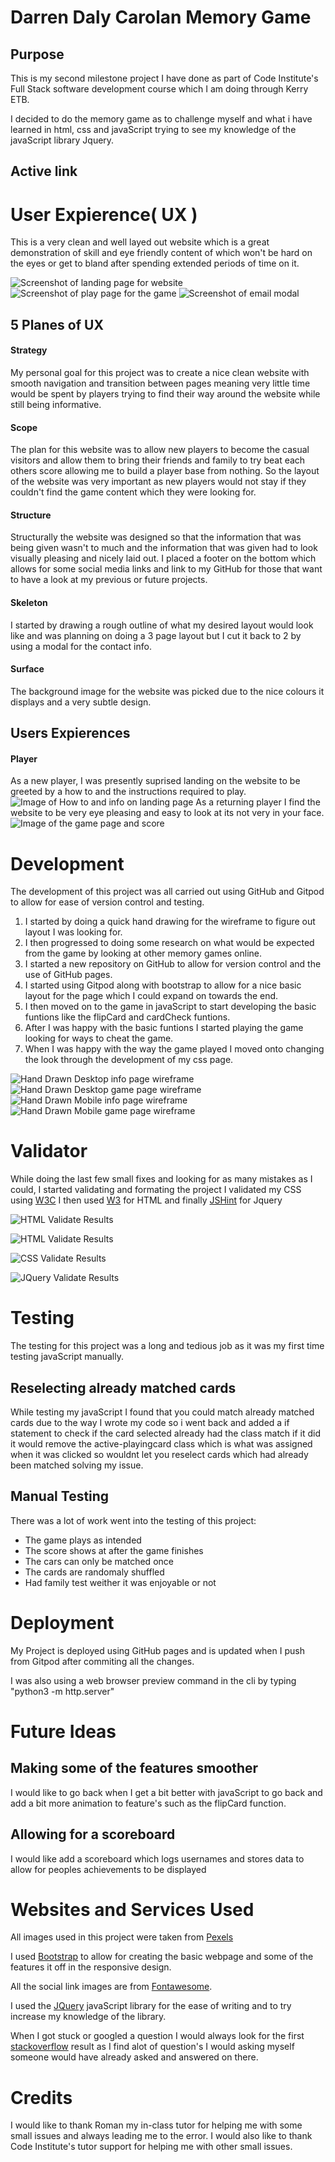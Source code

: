# Darren Daly Carolan Memory Game
## Purpose

This is my second milestone project I have done as part of Code Institute's Full Stack software development course which I am doing
through Kerry ETB.

I decided to do the memory game as to challenge myself and what i have learned in html, css and javaScript trying to see my knowledge of the javaScript library Jquery.

## Active link
<!-- [A live version of my Memory Game](https://darrendc-dev.github.io/darrendc-first-milestone/#home)  -->



# User Expierence( UX )

This is a very clean and well layed out website which is a great demonstration of skill and eye friendly content of which won't be hard on the eyes or get to bland
after spending extended periods of time on it.

![Screenshot of landing page for website](assets/images/readme-images/home-screenshot.png)
![Screenshot of play page for the game](assets/images/readme-images/play-screenshot.png)
![Screenshot of email modal](assets/images/readme-images/modal-screenshot.png)


## 5 Planes of UX

#### Strategy
My personal goal for this project was to create a nice clean website with smooth navigation and transition between
pages meaning very little time would be spent by players trying to find their way around the website while still being informative.

#### Scope
The plan for this website was to allow new players to become the casual visitors and allow them to bring their friends
and family to try beat each others score allowing me to build a player base from nothing. So the layout of the website was very
important as new players would not stay if they couldn't find the game content which they were looking for.

#### Structure
Structurally the website was designed so that the information that was being given wasn't to much and the information that was given had to look visually pleasing
and nicely laid out. I placed a footer on the bottom which allows for some social media links and link to my GitHub for those that want to have a look at 
my previous or future projects.

#### Skeleton
I started by drawing a rough outline of what my desired layout would look like and was planning on doing 
a 3 page layout but I cut it back to 2 by using a modal for the contact info.

#### Surface
The background image for the website was picked due to the nice colours it displays and a very subtle design.

## Users Expierences

#### Player
As a new player, I was presently suprised landing on the website to be greeted by a how to and the instructions required to play.
![Image of How to and info on landing page](assets/images/readme-images/home-screenshot.png)
As a returning player I find the website to be very eye pleasing and easy to look at its not very in your face.
![Image of the game page and score](assets/images/readme-images/play-screenshot.png)

# Development
The development of this project was all carried out using GitHub and Gitpod to allow for ease of version control and testing.

1. I started by doing a quick hand drawing for the wireframe to figure out layout I was looking for.
2. I then progressed to doing some research on what would be expected from the game by looking at other memory games online.
3. I started a new repository on GitHub to allow for version control and the use of GitHub pages.
4. I started using Gitpod along with bootstrap to allow for a nice basic layout for the page which I could expand on towards the end.
5. I then moved on to the game in javaScript to start developing the basic funtions like the flipCard and cardCheck funtions.
6. After I was happy with the basic funtions I started playing the game looking for ways to cheat the game.
7. When I was happy with the way the game played I moved onto changing the look through the development of my css page.

![Hand Drawn Desktop info page wireframe](assets/images/readme-images/wireframes/home-desktop.jpg)
![Hand Drawn Desktop game page wireframe](assets/images/readme-images/wireframes/play-desktop.jpg)
![Hand Drawn Mobile info page wireframe](assets/images/readme-images/wireframes/home-mobile.jpg)
![Hand Drawn Mobile game page wireframe](assets/images/readme-images/wireframes/play-mobile.jpg)

# Validator
While doing the last few small fixes and looking for as many mistakes as I could, I started validating and formating the project I validated my CSS using [W3C](https://jigsaw.w3.org/css-validator/validator)
I then used [W3](https://validator.w3.org/nu/#l61c45) for HTML and finally [JSHint](https://jshint.com/) for Jquery

![HTML Validate Results](assets/images/readme-images/html-vali.png)

![HTML Validate Results](assets/images/readme-images/html2-vali.png)

![CSS Validate Results](assets/images/readme-images/css-vali.png)

![JQuery Validate Results](assets/images/readme-images/javascript-vali.png)

# Testing
The testing for this project was a long and tedious job as it was my first time testing javaScript manually.

## Reselecting already matched cards
While testing my javaScript I found that you could match already matched cards due to the way I wrote my code so i went back and added a if statement
to check if the card selected already had the class match if it did it would remove the active-playingcard class which is what was assigned when it was
clicked so wouldnt let you reselect cards which had already been matched solving my issue.

## Manual Testing
There was a lot of work went into the testing of this project:

* The game plays as intended
* The score shows at after the game finishes
* The cars can only be matched once
* The cards are randomaly shuffled
* Had family test weither it was enjoyable or not



# Deployment
My Project is deployed using GitHub pages and is updated when I push from Gitpod after commiting all the changes.

I was also using a web browser preview command in the cli by typing "python3 -m http.server"

# Future Ideas
## Making some of the features smoother
I would like to go back when I get a bit better with javaScript to go back and add a bit more animation to feature's such as the flipCard function.

## Allowing for a scoreboard
I would like add a scoreboard which logs usernames and stores data to allow for peoples achievements to be displayed

# Websites and Services Used
All images used in this project were taken from [Pexels](https://www.pexels.com/)

I used [Bootstrap](https://getbootstrap.com/) to allow for creating the basic webpage and some of the features it off in the responsive design.

All the social link images are from [Fontawesome](https://fontawesome.com/).

I used the [JQuery](https://code.jquery.com/) javaScript library for the ease of writing and to try increase my knowledge of the library.

When I got stuck or googled a question I would always look for the first [stackoverflow](https://stackoverflow.com/) result as I find alot of question's I would
asking myself someone would have already asked and answered on there.



# Credits
I would like to thank Roman my in-class tutor for helping me with some small 
issues and always leading me to the error. I would also like to thank Code Institute's tutor support for
helping me with other small issues.